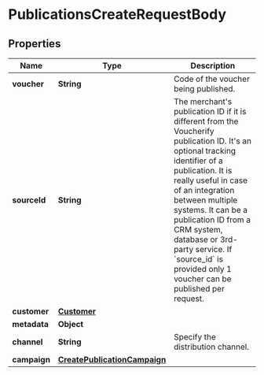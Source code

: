 

# PublicationsCreateRequestBody


## Properties

| Name | Type | Description |
|------------ | ------------- | ------------- |
|**voucher** | **String** | Code of the voucher being published. |
|**sourceId** | **String** | The merchant&#39;s publication ID if it is different from the Voucherify publication ID. It&#39;s an optional tracking identifier of a publication. It is really useful in case of an integration between multiple systems. It can be a publication ID from a CRM system, database or 3rd-party service. If &#x60;source_id&#x60; is provided only 1 voucher can be published per request. |
|**customer** | [**Customer**](Customer.md) |  |
|**metadata** | **Object** |  |
|**channel** | **String** | Specify the distribution channel. |
|**campaign** | [**CreatePublicationCampaign**](CreatePublicationCampaign.md) |  |



